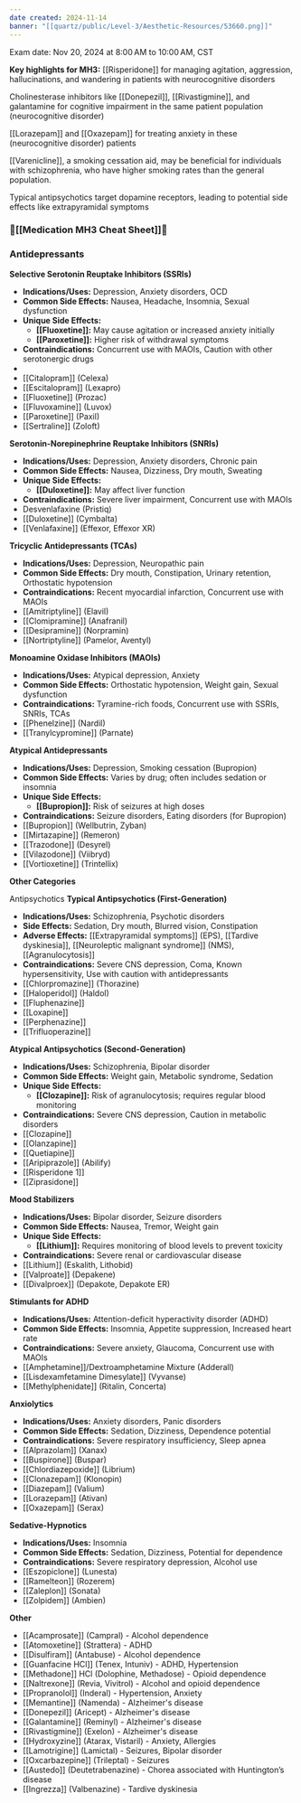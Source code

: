 ```yaml
---
date created: 2024-11-14
banner: "[[quartz/public/Level-3/Aesthetic-Resources/53660.png]]"
---
```


Exam date: Nov 20, 2024 at 8:00 AM to 10:00 AM, CST

**Key highlights for MH3:**
[[Risperidone]] for managing agitation, aggression, hallucinations, and wandering in patients with neurocognitive disorders

Cholinesterase inhibitors like [[Donepezil]], [[Rivastigmine]], and galantamine for cognitive impairment in the same patient population (neurocognitive disorder)

[[Lorazepam]] and [[Oxazepam]] for treating anxiety in these (neurocognitive disorder) patients

[[Varenicline]], a smoking cessation aid, may be beneficial for individuals with schizophrenia, who have higher smoking rates than the general population.

Typical antipsychotics target dopamine receptors, leading to potential side effects like extrapyramidal symptoms
### 💙[[Medication MH3 Cheat Sheet]]💙
### **Antidepressants**

**Selective Serotonin Reuptake Inhibitors (SSRIs)**
- **Indications/Uses:** Depression, Anxiety disorders, OCD
- **Common Side Effects:** Nausea, Headache, Insomnia, Sexual dysfunction
- **Unique Side Effects:**
    - **[[Fluoxetine]]:** May cause agitation or increased anxiety initially
    - **[[Paroxetine]]:** Higher risk of withdrawal symptoms
- **Contraindications:** Concurrent use with MAOIs, Caution with other serotonergic drugs
- 
- [[Citalopram]] (Celexa)
- [[Escitalopram]] (Lexapro)
- [[Fluoxetine]] (Prozac)
- [[Fluvoxamine]] (Luvox)
- [[Paroxetine]] (Paxil)
- [[Sertraline]] (Zoloft)

**Serotonin-Norepinephrine Reuptake Inhibitors (SNRIs)**
- **Indications/Uses:** Depression, Anxiety disorders, Chronic pain
- **Common Side Effects:** Nausea, Dizziness, Dry mouth, Sweating
- **Unique Side Effects:**
    - **[[Duloxetine]]:** May affect liver function
- **Contraindications:** Severe liver impairment, Concurrent use with MAOIs
- Desvenlafaxine (Pristiq)
- [[Duloxetine]] (Cymbalta)
- [[Venlafaxine]] (Effexor, Effexor XR)

**Tricyclic Antidepressants (TCAs)**
- **Indications/Uses:** Depression, Neuropathic pain
- **Common Side Effects:** Dry mouth, Constipation, Urinary retention, Orthostatic hypotension
- **Contraindications:** Recent myocardial infarction, Concurrent use with MAOIs
- [[Amitriptyline]] (Elavil)
- [[Clomipramine]] (Anafranil)
- [[Desipramine]] (Norpramin)
- [[Nortriptyline]] (Pamelor, Aventyl)

**Monoamine Oxidase Inhibitors (MAOIs)**
- **Indications/Uses:** Atypical depression, Anxiety
- **Common Side Effects:** Orthostatic hypotension, Weight gain, Sexual dysfunction
- **Contraindications:** Tyramine-rich foods, Concurrent use with SSRIs, SNRIs, TCAs
- [[Phenelzine]] (Nardil)
- [[Tranylcypromine]] (Parnate)

**Atypical Antidepressants**
- **Indications/Uses:** Depression, Smoking cessation (Bupropion)
- **Common Side Effects:** Varies by drug; often includes sedation or insomnia
- **Unique Side Effects:**
    - **[[Bupropion]]:** Risk of seizures at high doses
- **Contraindications:** Seizure disorders, Eating disorders (for Bupropion)
- [[Bupropion]] (Wellbutrin, Zyban)
- [[Mirtazapine]] (Remeron)
- [[Trazodone]] (Desyrel)
- [[Vilazodone]] (Viibryd)
- [[Vortioxetine]] (Trintellix)

**Other Categories**

Antipsychotics
**Typical Antipsychotics (First-Generation)**
- **Indications/Uses:** Schizophrenia, Psychotic disorders
- **Side Effects:** Sedation, Dry mouth, Blurred vision, Constipation
- **Adverse Effects:** [[Extrapyramidal symptoms]] (EPS), [[Tardive dyskinesia]], [[Neuroleptic malignant syndrome]] (NMS), [[Agranulocytosis]]
- **Contraindications:** Severe CNS depression, Coma, Known hypersensitivity, Use with caution with antidepressants
- [[Chlorpromazine]] (Thorazine)
- [[Haloperidol]] (Haldol)
- [[Fluphenazine]]
- [[Loxapine]]
- [[Perphenazine]]
- [[Trifluoperazine]]

**Atypical Antipsychotics (Second-Generation)**
- **Indications/Uses:** Schizophrenia, Bipolar disorder
- **Common Side Effects:** Weight gain, Metabolic syndrome, Sedation
- **Unique Side Effects:**
    - **[[Clozapine]]:** Risk of agranulocytosis; requires regular blood monitoring
- **Contraindications:** Severe CNS depression, Caution in metabolic disorders
- [[Clozapine]]
- [[Olanzapine]]
- [[Quetiapine]]
- [[Aripiprazole]] (Abilify)
- [[Risperidone 1]]
- [[Ziprasidone]]

**Mood Stabilizers**
- **Indications/Uses:** Bipolar disorder, Seizure disorders
- **Common Side Effects:** Nausea, Tremor, Weight gain
- **Unique Side Effects:**
    - **[[Lithium]]:** Requires monitoring of blood levels to prevent toxicity
- **Contraindications:** Severe renal or cardiovascular disease
- [[Lithium]] (Eskalith, Lithobid)
- [[Valproate]] (Depakene)
- [[Divalproex]] (Depakote, Depakote ER)

**Stimulants for ADHD**
- **Indications/Uses:** Attention-deficit hyperactivity disorder (ADHD)
- **Common Side Effects:** Insomnia, Appetite suppression, Increased heart rate
- **Contraindications:** Severe anxiety, Glaucoma, Concurrent use with MAOIs
- [[Amphetamine]]/Dextroamphetamine Mixture (Adderall)
- [[Lisdexamfetamine Dimesylate]] (Vyvanse)
- [[Methylphenidate]] (Ritalin, Concerta)

**Anxiolytics**
- **Indications/Uses:** Anxiety disorders, Panic disorders
- **Common Side Effects:** Sedation, Dizziness, Dependence potential
- **Contraindications:** Severe respiratory insufficiency, Sleep apnea
- [[Alprazolam]] (Xanax)
- [[Buspirone]] (Buspar)
- [[Chlordiazepoxide]] (Librium)
- [[Clonazepam]] (Klonopin)
- [[Diazepam]] (Valium)
- [[Lorazepam]] (Ativan)
- [[Oxazepam]] (Serax)

**Sedative-Hypnotics**
- **Indications/Uses:** Insomnia
- **Common Side Effects:** Sedation, Dizziness, Potential for dependence
- **Contraindications:** Severe respiratory depression, Alcohol use
- [[Eszopiclone]] (Lunesta)
- [[Ramelteon]] (Rozerem)
- [[Zaleplon]] (Sonata)
- [[Zolpidem]] (Ambien)

**Other**

- [[Acamprosate]] (Campral) - Alcohol dependence
- [[Atomoxetine]] (Strattera) - ADHD
- [[Disulfiram]] (Antabuse) - Alcohol dependence
- [[Guanfacine HCl]] (Tenex, Intuniv) - ADHD, Hypertension
- [[Methadone]] HCl (Dolophine, Methadose) - Opioid dependence
- [[Naltrexone]] (Revia, Vivitrol) - Alcohol and opioid dependence
- [[Propranolol]] (Inderal) - Hypertension, Anxiety
- [[Memantine]] (Namenda) - Alzheimer's disease
- [[Donepezil]] (Aricept) - Alzheimer's disease
- [[Galantamine]] (Reminyl) - Alzheimer's disease
- [[Rivastigmine]] (Exelon) - Alzheimer's disease
- [[Hydroxyzine]] (Atarax, Vistaril) - Anxiety, Allergies
- [[Lamotrigine]] (Lamictal) - Seizures, Bipolar disorder
- [[Oxcarbazepine]] (Trileptal) - Seizures
- [[Austedo]] (Deutetrabenazine) - Chorea associated with Huntington’s disease
- [[Ingrezza]] (Valbenazine) - Tardive dyskinesia